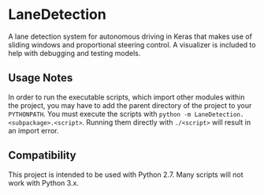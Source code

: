 # LaneDetection
A lane detection system for autonomous driving in Keras that makes use of sliding windows and proportional steering control. A visualizer is included to help with debugging and testing models.

## Usage Notes
In order to run the executable scripts, which import other modules within the project, you may have to add the parent directory of the project to your `PYTHONPATH`. You must execute the scripts with `python -m LaneDetection.<subpackage>.<script>`. Running them directly with `./<script>` will result in an import error.

## Compatibility
This project is intended to be used with Python 2.7. Many scripts will not work with Python 3.x.

